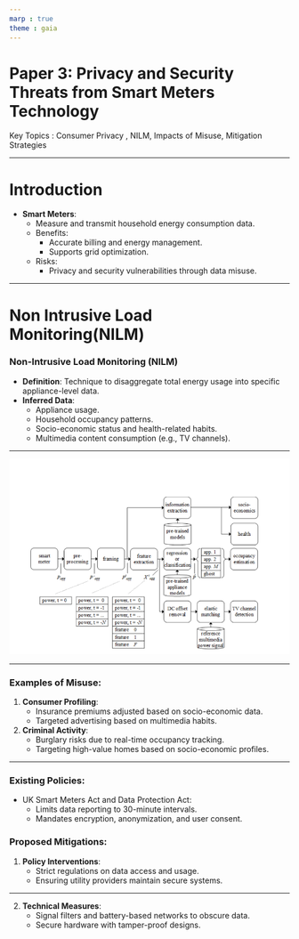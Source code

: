```yaml
---
marp : true
theme : gaia
---
```


# Paper 3: Privacy and Security Threats from Smart Meters Technology

Key Topics : Consumer Privacy , NILM, Impacts of Misuse, Mitigation Strategies

---
# Introduction
- **Smart Meters**:
  - Measure and transmit household energy consumption data.
  - Benefits:
    - Accurate billing and energy management.
    - Supports grid optimization.
  - Risks:
    - Privacy and security vulnerabilities through data misuse.
---

# Non Intrusive Load Monitoring(NILM)
### Non-Intrusive Load Monitoring (NILM)
- **Definition**: Technique to disaggregate total energy usage into specific appliance-level data.
- **Inferred Data**:
  - Appliance usage.
  - Household occupancy patterns.
  - Socio-economic status and health-related habits.
  - Multimedia content consumption (e.g., TV channels).



---
![alt text](image.png)

---
### Examples of Misuse:
1. **Consumer Profiling**:
   - Insurance premiums adjusted based on socio-economic data.
   - Targeted advertising based on multimedia habits.
2. **Criminal Activity**:
   - Burglary risks due to real-time occupancy tracking.
   - Targeting high-value homes based on socio-economic profiles.

---

### Existing Policies:
- UK Smart Meters Act and Data Protection Act:
  - Limits data reporting to 30-minute intervals.
  - Mandates encryption, anonymization, and user consent.

### Proposed Mitigations:

1. **Policy Interventions**:
   - Strict regulations on data access and usage.
   - Ensuring utility providers maintain secure systems.
---
2. **Technical Measures**:
   - Signal filters and battery-based networks to obscure data.
   - Secure hardware with tamper-proof designs.
